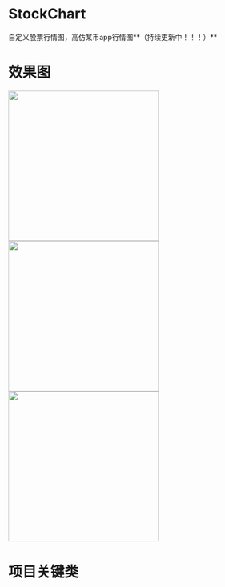 # StockChart
自定义股票行情图，高仿某币app行情图**（持续更新中！！！）**

# 效果图

<img src="https://github.com/SlamDunk007/StockChart/blob/master/chart_dynamic.gif" width="300"/>  <img src="https://github.com/SlamDunk007/StockChart/blob/master/chart1.png" width="300" /> <img src="https://github.com/SlamDunk007/StockChart/blob/master/chart2.png" width="300"/>

# 项目关键类
